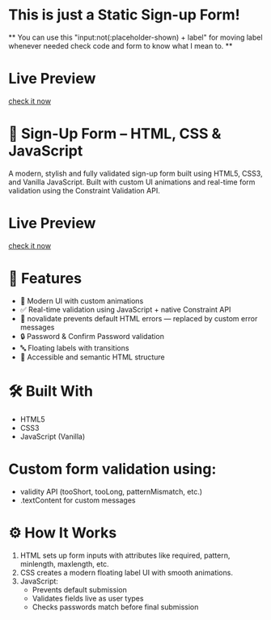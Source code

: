 # This is just a Static Sign-up Form!

** You can use this "input:not(:placeholder-shown) + label" for moving label whenever needed check code and form to know what I mean to. **

# Live Preview

[check it now](https://exceptional-sign-up-form.netlify.app/)

# 📄 Sign-Up Form – HTML, CSS & JavaScript

A modern, stylish and fully validated sign-up form built using HTML5, CSS3, and Vanilla JavaScript.
Built with custom UI animations and real-time form validation using the Constraint Validation API.


# Live Preview

[check it now](https://exceptional-sign-up-form.netlify.app/)


# 🚀 Features

- 🎨 Modern UI with custom animations
- ✅ Real-time validation using JavaScript + native Constraint API
- 📵 novalidate prevents default HTML errors — replaced by custom error messages
- 🔒 Password & Confirm Password validation
- 🔤 Floating labels with transitions
- 🌈 Accessible and semantic HTML structure


# 🛠️ Built With

- HTML5
- CSS3
- JavaScript (Vanilla)


# Custom form validation using:

- validity API (tooShort, tooLong, patternMismatch, etc.)
- .textContent for custom messages


# ⚙️ How It Works

1. HTML sets up form inputs with attributes like required, pattern, minlength, maxlength, etc.
2. CSS creates a modern floating label UI with smooth animations.
3. JavaScript:
    - Prevents default submission
    - Validates fields live as user types
    - Checks passwords match before final submission
